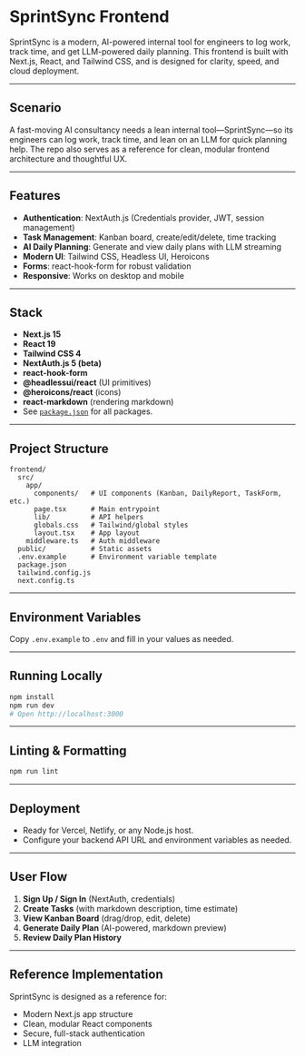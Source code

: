 # SprintSync Frontend

SprintSync is a modern, AI-powered internal tool for engineers to log work, track time, and get LLM-powered daily planning. This frontend is built with Next.js, React, and Tailwind CSS, and is designed for clarity, speed, and cloud deployment.

---

## Scenario

A fast-moving AI consultancy needs a lean internal tool—SprintSync—so its engineers can log work, track time, and lean on an LLM for quick planning help. The repo also serves as a reference for clean, modular frontend architecture and thoughtful UX.

---

## Features

- **Authentication**: NextAuth.js (Credentials provider, JWT, session management)
- **Task Management**: Kanban board, create/edit/delete, time tracking
- **AI Daily Planning**: Generate and view daily plans with LLM streaming
- **Modern UI**: Tailwind CSS, Headless UI, Heroicons
- **Forms**: react-hook-form for robust validation
- **Responsive**: Works on desktop and mobile

---

## Stack

- **Next.js 15**
- **React 19**
- **Tailwind CSS 4**
- **NextAuth.js 5 (beta)**
- **react-hook-form**
- **@headlessui/react** (UI primitives)
- **@heroicons/react** (icons)
- **react-markdown** (rendering markdown)
- See [`package.json`](./package.json) for all packages.

---

## Project Structure

```
frontend/
  src/
    app/
      components/   # UI components (Kanban, DailyReport, TaskForm, etc.)
      page.tsx      # Main entrypoint
      lib/          # API helpers
      globals.css   # Tailwind/global styles
      layout.tsx    # App layout
    middleware.ts   # Auth middleware
  public/           # Static assets
  .env.example      # Environment variable template
  package.json
  tailwind.config.js
  next.config.ts
```

---

## Environment Variables

Copy `.env.example` to `.env` and fill in your values as needed.

---

## Running Locally

```sh
npm install
npm run dev
# Open http://localhost:3000
```

---

## Linting & Formatting

```sh
npm run lint
```

---

## Deployment

- Ready for Vercel, Netlify, or any Node.js host.
- Configure your backend API URL and environment variables as needed.

---

## User Flow

1. **Sign Up / Sign In** (NextAuth, credentials)
2. **Create Tasks** (with markdown description, time estimate)
3. **View Kanban Board** (drag/drop, edit, delete)
4. **Generate Daily Plan** (AI-powered, markdown preview)
5. **Review Daily Plan History**

---

## Reference Implementation

SprintSync is designed as a reference for:

- Modern Next.js app structure
- Clean, modular React components
- Secure, full-stack authentication
- LLM integration
